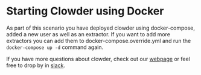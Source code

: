 # Starting Clowder using Docker

As part of this scenario you have deployed clowder using docker-compose, added a new user as well as an extractor. If you want to add more extractors you can add them to docker-compose.override.yml and run the `docker-compose up -d` command again.

If you have more questions about clowder, check out our [webpage](https://clowderframework.org/) or feel free to drop by in [slack](https://join.slack.com/t/clowder-software/shared_invite/enQtMzQzOTg0Nzk3OTUzLTYwZDlkZDI0NGI4YmI0ZjE5MTZiYmZhZTIyNWE1YzM0NWMwMzIxODNhZTA1Y2E3MTQzOTg1YThiNzkwOWQwYWE).
